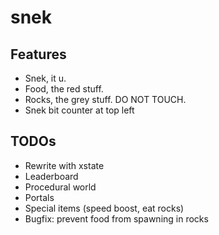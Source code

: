 # snek

## Features

- Snek, it u.
- Food, the red stuff.
- Rocks, the grey stuff. DO NOT TOUCH.
- Snek bit counter at top left

## TODOs

- Rewrite with xstate
- Leaderboard
- Procedural world
- Portals
- Special items (speed boost, eat rocks)
- Bugfix: prevent food from spawning in rocks
